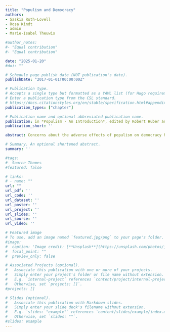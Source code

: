 ```yaml
---
title: "Populism and Democracy"
authors:
- Saskia Ruth-Lovell
- Rosa Kindt
- admin
- Marie-Isabel Theuwis

#author_notes:
#- "Equal contribution"
#- "Equal contribution"

date: "2025-01-20"
#doi: ""

# Schedule page publish date (NOT publication's date).
publishDate: "2017-01-01T00:00:00Z"

# Publication type.
# Accepts a single type but formatted as a YAML list (for Hugo requirements).
# Enter a publication type from the CSL standard.
# https://docs.citationstyles.org/en/stable/specification.html#appendix-iii-types
publication_types: ["chapter"]

# Publication name and optional abbreviated publication name.
publication: in *Populism - An Introduction*, edited by Robert Huber and Michael Jankowski
publication_short: ''

abstract: Concerns about the adverse effects of populism on democracy have come into focus more and more in recent years. We observe plenty of anecdotal evidence in line with the view that populism has negative effects on the quality of democracy. For example, several right-wing populist parties, like the National Rally in France or the Forum for Democracy in the Netherlands, openly argue in favor of undermining minority rights – such as rights of migrants. Moreover, prominent chief executives around the world – like Evo Morales in Bolivia or Victor Orbán in Hungary – actively undermine established democratic norms – by attacking the media, politicizing the judiciary, or raising claims of electoral fraud against unfavorable election results. Despite this anecdotal evidence and the portrayal of populists in public debate, we need systematic and scientific evidence to effectively judge if and to what extent populists are a threat to democracy. Beyond outlining the threats that populism may pose to democracy, we also need to consider potential positive effects populism can have on democracy, a theme that is often overlooked in popular debates. This chapter will explore why populism is considered a threat or corrective to different understandings of democracy as well as the role correlates of populism play in driving the relationship. Thereby, students obtain insights into the concept of democracy, the ideational approach to populism as well as the relationship between these two complex concepts.

# Summary. An optional shortened abstract.
summary: ''

#tags:
#- Source Themes
#featured: false

# links:
# - name: ""
url: ""
url_pdf: ''
url_code: ''
url_dataset: ''
url_poster: ''
url_project: ''
url_slides: ''
url_source: ''
url_video: ''

# Featured image
# To use, add an image named `featured.jpg/png` to your page's folder. 
#image:
#  caption: 'Image credit: [**Unsplash**](https://unsplash.com/photos/jdD8gXaTZsc)'
#  focal_point: ""
#  preview_only: false

# Associated Projects (optional).
#   Associate this publication with one or more of your projects.
#   Simply enter your project's folder or file name without extension.
#   E.g. `internal-project` references `content/project/internal-project/index.md`.
#   Otherwise, set `projects: []`.
#projects: []

# Slides (optional).
#   Associate this publication with Markdown slides.
#   Simply enter your slide deck's filename without extension.
#   E.g. `slides: "example"` references `content/slides/example/index.md`.
#   Otherwise, set `slides: ""`.
#slides: example
---
```

